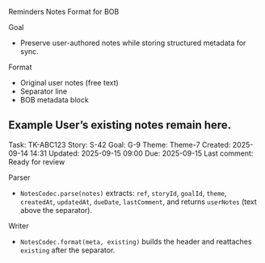 Reminders Notes Format for BOB

Goal
- Preserve user-authored notes while storing structured metadata for sync.

Format
- Original user notes (free text)
- Separator line
- BOB metadata block

Example
User’s existing notes remain here.
-----------------
Task: TK-ABC123
Story: S-42
Goal: G-9
Theme: Theme-7
Created: 2025-09-14 14:31
Updated: 2025-09-15 09:00
Due: 2025-09-15
Last comment: Ready for review

Parser
- `NotesCodec.parse(notes)` extracts: `ref`, `storyId`, `goalId`, `theme`, `createdAt`, `updatedAt`, `dueDate`, `lastComment`, and returns `userNotes` (text above the separator).

Writer
- `NotesCodec.format(meta, existing)` builds the header and reattaches `existing` after the separator.
